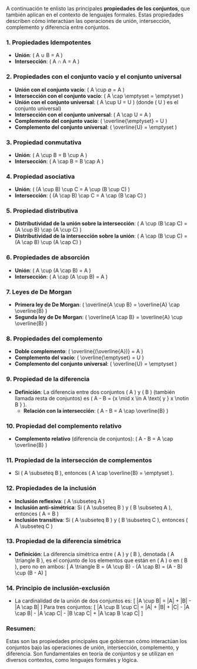 A continuación te enlisto las principales **propiedades de los conjuntos**, que también aplican en el contexto de lenguajes formales. Estas propiedades describen cómo interactúan las operaciones de unión, intersección, complemento y diferencia entre conjuntos.

### 1. **Propiedades Idempotentes**
- **Unión**: \( A ∪ B = A \)
- **Intersección**: \( A ∩ A = A \)

### 2. **Propiedades con el conjunto vacío y el conjunto universal**
- **Unión con el conjunto vacío**: \( A \cup ∅ = A \)
- **Intersección con el conjunto vacío**: \( A \cap \emptyset = \emptyset \)
- **Unión con el conjunto universal**: \( A \cup U = U \) (donde \( U \) es el conjunto universal)
- **Intersección con el conjunto universal**: \( A \cap U = A \)
- **Complemento del conjunto vacío**: \( \overline{\emptyset} = U \)
- **Complemento del conjunto universal**: \( \overline{U} = \emptyset \)

### 3. **Propiedad conmutativa**
- **Unión**: \( A \cup B = B \cup A \)
- **Intersección**: \( A \cap B = B \cap A \)

### 4. **Propiedad asociativa**
- **Unión**: \( (A \cup B) \cup C = A \cup (B \cup C) \)
- **Intersección**: \( (A \cap B) \cap C = A \cap (B \cap C) \)

### 5. **Propiedad distributiva**
- **Distributividad de la unión sobre la intersección**: \( A \cup (B \cap C) = (A \cup B) \cap (A \cup C) \)
- **Distributividad de la intersección sobre la unión**: \( A \cap (B \cup C) = (A \cap B) \cup (A \cap C) \)

### 6. **Propiedades de absorción**
- **Unión**: \( A \cup (A \cap B) = A \)
- **Intersección**: \( A \cap (A \cup B) = A \)

### 7. **Leyes de De Morgan**
- **Primera ley de De Morgan**: \( \overline{A \cup B} = \overline{A} \cap \overline{B} \)
- **Segunda ley de De Morgan**: \( \overline{A \cap B} = \overline{A} \cup \overline{B} \)

### 8. **Propiedades del complemento**
- **Doble complemento**: \( \overline{(\overline{A})} = A \)
- **Complemento del vacío**: \( \overline{\emptyset} = U \)
- **Complemento del conjunto universal**: \( \overline{U} = \emptyset \)

### 9. **Propiedad de la diferencia**
- **Definición**: La diferencia entre dos conjuntos \( A \) y \( B \) (también llamada resta de conjuntos) es \( A - B = \{x \mid x \in A \text{ y } x \notin B \} \).
  - **Relación con la intersección**: \( A - B = A \cap \overline{B} \)

### 10. **Propiedad del complemento relativo**
- **Complemento relativo** (diferencia de conjuntos): \( A - B = A \cap \overline{B} \)

### 11. **Propiedad de la intersección de complementos**
- Si \( A \subseteq B \), entonces \( A \cap \overline{B} = \emptyset \).

### 12. **Propiedades de la inclusión**
- **Inclusión reflexiva**: \( A \subseteq A \)
- **Inclusión anti-simétrica**: Si \( A \subseteq B \) y \( B \subseteq A \), entonces \( A = B \)
- **Inclusión transitiva**: Si \( A \subseteq B \) y \( B \subseteq C \), entonces \( A \subseteq C \)

### 13. **Propiedad de la diferencia simétrica**
- **Definición**: La diferencia simétrica entre \( A \) y \( B \), denotada \( A \triangle B \), es el conjunto de los elementos que están en \( A \) o en \( B \), pero no en ambos:
  \[
  A \triangle B = (A \cup B) - (A \cap B) = (A - B) \cup (B - A)
  \]

### 14. **Principio de inclusión-exclusión**
- La cardinalidad de la unión de dos conjuntos es:
  \[
  |A \cup B| = |A| + |B| - |A \cap B|
  \]
  Para tres conjuntos:
  \[
  |A \cup B \cup C| = |A| + |B| + |C| - |A \cap B| - |A \cap C| - |B \cap C| + |A \cap B \cap C|
  \]

### Resumen:
Estas son las propiedades principales que gobiernan cómo interactúan los conjuntos bajo las operaciones de unión, intersección, complemento, y diferencia. Son fundamentales en teoría de conjuntos y se utilizan en diversos contextos, como lenguajes formales y lógica.
